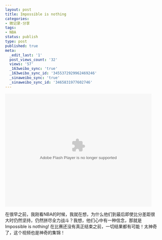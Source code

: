 ```yaml
---
layout: post
title: Impossible is nothing
categories:
- 微记录·分享
tags:
- NBA
status: publish
type: post
published: true
meta:
  _edit_last: '1'
  post_views_count: '32'
  views: '57'
  _163weibo_sync: 'true'
  _163weibo_sync_id: '3455372929962469246'
  _sinaweibo_sync: 'true'
  _sinaweibo_sync_id: '3465831977602746'
---
```

<object id="sinaplayer" width="480" height="370" classid="clsid:d27cdb6e-ae6d-11cf-96b8-444553540000" codebase="http://download.macromedia.com/pub/shockwave/cabs/flash/swflash.cab#version=6,0,40,0"><param name="allowScriptAccess" value="always" /><param name="src" value="http://you.video.sina.com.cn/api/sinawebApi/outplayrefer.php/vid=68129115_1884897502_Zku1HSc4CzGP+Eh0HTWxve0D+/cXuvDoj2K1uVulJAtPE1XaapqRY98O4SjTFqwbrz0xHcZkeP8wkkR5ZatQ1jciYA4WglY/s.swf" /><param name="pluginspage" value="http://www.macromedia.com/go/getflashplayer" /><param name="allowfullscreen" value="true" /><param name="allowscriptaccess" value="always" /><embed id="sinaplayer" width="480" height="370" type="application/x-shockwave-flash" src="http://you.video.sina.com.cn/api/sinawebApi/outplayrefer.php/vid=68129115_1884897502_Zku1HSc4CzGP+Eh0HTWxve0D+/cXuvDoj2K1uVulJAtPE1XaapqRY98O4SjTFqwbrz0xHcZkeP8wkkR5ZatQ1jciYA4WglY/s.swf" allowScriptAccess="always" pluginspage="http://www.macromedia.com/go/getflashplayer" allowfullscreen="true" allowscriptaccess="always" /></object>

在很早之前，我刚看NBA的时候，我就在想，为什么他们到最后即使比分差距很大时仍然坚持，仍然拼尽全力战斗？我想，他们心中有一种信念，那就是Impossible is nothing!
在比赛还没有真正结束之前，一切结果都有可能！太神奇了，这个视频也是神奇的集锦！
